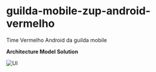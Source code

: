 # guilda-mobile-zup-android-vermelho
Time Vermelho Android da guilda mobile



**Architecture Model Solution**


![UI](https://github.com/viniciusc/guilda-mobile-zupperspj-android-vermelho/assets/1024646/bc5f6a61-b375-4952-a154-5cc1c483dc2a)
